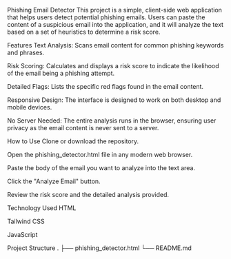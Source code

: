 Phishing Email Detector
This project is a simple, client-side web application that helps users detect potential phishing emails. Users can paste the content of a suspicious email into the application, and it will analyze the text based on a set of heuristics to determine a risk score.

Features
Text Analysis: Scans email content for common phishing keywords and phrases.

Risk Scoring: Calculates and displays a risk score to indicate the likelihood of the email being a phishing attempt.

Detailed Flags: Lists the specific red flags found in the email content.

Responsive Design: The interface is designed to work on both desktop and mobile devices.

No Server Needed: The entire analysis runs in the browser, ensuring user privacy as the email content is never sent to a server.

How to Use
Clone or download the repository.

Open the phishing_detector.html file in any modern web browser.

Paste the body of the email you want to analyze into the text area.

Click the "Analyze Email" button.

Review the risk score and the detailed analysis provided.

Technology Used
HTML

Tailwind CSS

JavaScript

Project Structure
.
├── phishing_detector.html
└── README.md
